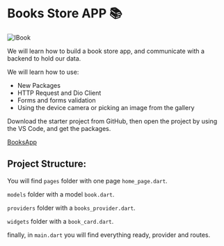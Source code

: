 # Books Store APP 📚

![IBook](https://user-images.githubusercontent.com/84308096/167295761-adfa272d-88de-4320-a6a1-93c792968cd3.png)

We will learn how to build a book store app, and communicate with a backend to hold our data.

We will learn how to use:

- New Packages
- HTTP Request and Dio Client
- Forms and forms validation
- Using the device camera or picking an image from the gallery

Download the starter project from GitHub, then open the project by using the VS Code, and get the packages.

[BooksApp](https://github.com/JoinCODED/Demo-Flutter-Api-BooksApp-StartingPoint)

## Project Structure:

You will find `pages` folder with one page `home_page.dart`.

`models` folder with a model `book.dart`.

`providers` folder with a `books_provider.dart`.

`widgets` folder with a `book_card.dart`.

finally, in `main.dart` you will find everything ready, provider and routes.
